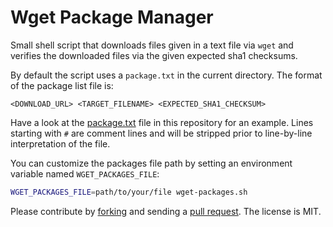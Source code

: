 # Wget Package Manager

Small shell script that downloads files given in a text file via ```wget``` and
verifies the downloaded files via the given expected sha1 checksums.

By default the script uses a ```package.txt``` in the current directory. The
format of the package list file is:

```
<DOWNLOAD_URL> <TARGET_FILENAME> <EXPECTED_SHA1_CHECKSUM>
```

Have a look at the [package.txt](package.txt) file in this repository for an
example. Lines starting with `#` are comment lines and will be stripped prior
to line-by-line interpretation of the file.

You can customize the packages file path by setting an environment variable
named ```WGET_PACKAGES_FILE```:

```sh
WGET_PACKAGES_FILE=path/to/your/file wget-packages.sh
```

Please contribute by [forking](http://help.github.com/forking/) and sending a
[pull request](http://help.github.com/pull-requests/). The license is MIT.

